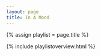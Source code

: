 ```yaml
---
layout: page
title: In A Mood
---
```


{% assign playlist = page.title %}

{% include playlistoverview.html %}
